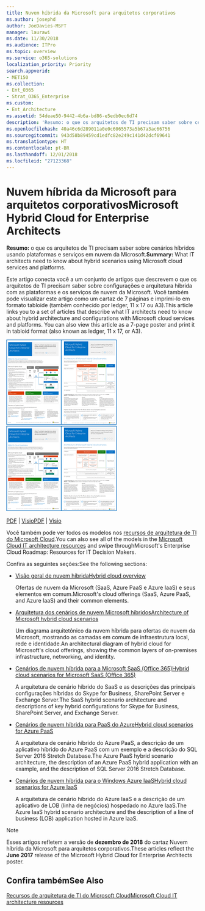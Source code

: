 ```yaml
---
title: Nuvem híbrida da Microsoft para arquitetos corporativos
ms.author: josephd
author: JoeDavies-MSFT
manager: laurawi
ms.date: 11/30/2018
ms.audience: ITPro
ms.topic: overview
ms.service: o365-solutions
localization_priority: Priority
search.appverid:
- MET150
ms.collection:
- Ent_O365
- Strat_O365_Enterprise
ms.custom:
- Ent_Architecture
ms.assetid: 54deae50-9442-4b6a-bd86-e5edb0ec6d74
description: 'Resumo: o que os arquitetos de TI precisam saber sobre cenários híbridos usando plataformas e serviços em nuvem da Microsoft.'
ms.openlocfilehash: 40a46c6d289011a0e0c6065573a5b67a3ac66756
ms.sourcegitcommit: 943d58b89459cd1edfc82e249c141d42dcf69641
ms.translationtype: HT
ms.contentlocale: pt-BR
ms.lasthandoff: 12/01/2018
ms.locfileid: "27123368"
---
```

# <a name="microsoft-hybrid-cloud-for-enterprise-architects"></a><span data-ttu-id="04dcc-103">Nuvem híbrida da Microsoft para arquitetos corporativos</span><span class="sxs-lookup"><span data-stu-id="04dcc-103">Microsoft Hybrid Cloud for Enterprise Architects</span></span>

 <span data-ttu-id="04dcc-104">**Resumo:** o que os arquitetos de TI precisam saber sobre cenários híbridos usando plataformas e serviços em nuvem da Microsoft.</span><span class="sxs-lookup"><span data-stu-id="04dcc-104">**Summary:** What IT architects need to know about hybrid scenarios using Microsoft cloud services and platforms.</span></span>
  
<span data-ttu-id="04dcc-p101">Este artigo conecta você a um conjunto de artigos que descrevem o que os arquitetos de TI precisam saber sobre configurações e arquitetura híbrida com as plataformas e os serviços de nuvem da Microsoft. Você também pode visualizar este artigo como um cartaz de 7 páginas e imprimi-lo em formato tabloide (também conhecido por ledger, 11 x 17 ou A3).</span><span class="sxs-lookup"><span data-stu-id="04dcc-p101">This article links you to a set of articles that describe what IT architects need to know about hybrid architecture and configurations with Microsoft cloud services and platforms. You can also view this article as a 7-page poster and print it in tabloid format (also known as ledger, 11 x 17, or A3).</span></span>
  
<span data-ttu-id="04dcc-107">[![Imagem em miniatura do modelo híbrido em nuvem da Microsoft](media/Hybrid-Poster/Hybrid-Cloud-Thumbnail.png)](https://www.microsoft.com/download/details.aspx?id=54424
)</span><span class="sxs-lookup"><span data-stu-id="04dcc-107">[![Thumb image for the Microsoft hybrid cloud model](media/Hybrid-Poster/Hybrid-Cloud-Thumbnail.png)](https://www.microsoft.com/download/details.aspx?id=54424
)</span></span>
  
<span data-ttu-id="04dcc-108">[PDF](https://go.microsoft.com/fwlink/p/?linkid=842082) | [Visio](https://go.microsoft.com/fwlink/p/?linkid=842083)</span><span class="sxs-lookup"><span data-stu-id="04dcc-108">[PDF](https://go.microsoft.com/fwlink/p/?linkid=842082) | [Visio](https://go.microsoft.com/fwlink/p/?linkid=842083)</span></span>
  
<span data-ttu-id="04dcc-109">Você também pode ver todos os modelos nos [recursos de arquitetura de TI do Microsoft Cloud](microsoft-cloud-it-architecture-resources.md).</span><span class="sxs-lookup"><span data-stu-id="04dcc-109">You can also see all of the models in the [Microsoft Cloud IT architecture resources](microsoft-cloud-it-architecture-resources.md) and swipe throughMicrosoft's Enterprise Cloud Roadmap: Resources for IT Decision Makers.</span></span>
  
<span data-ttu-id="04dcc-110">Confira as seguintes seções:</span><span class="sxs-lookup"><span data-stu-id="04dcc-110">See the following sections:</span></span>
  
- [<span data-ttu-id="04dcc-111">Visão geral de nuvem híbrida</span><span class="sxs-lookup"><span data-stu-id="04dcc-111">Hybrid cloud overview</span></span>](hybrid-cloud-overview.md)
    
    <span data-ttu-id="04dcc-112">Ofertas de nuvem da Microsoft (SaaS, Azure PaaS e Azure IaaS) e seus elementos em comum.</span><span class="sxs-lookup"><span data-stu-id="04dcc-112">Microsoft's cloud offerings (SaaS, Azure PaaS, and Azure IaaS) and their common elements.</span></span>
    
- [<span data-ttu-id="04dcc-113">Arquitetura dos cenários de nuvem Microsoft híbridos</span><span class="sxs-lookup"><span data-stu-id="04dcc-113">Architecture of Microsoft hybrid cloud scenarios</span></span>](architecture-of-microsoft-hybrid-cloud-scenarios.md)
    
    <span data-ttu-id="04dcc-114">Um diagrama arquitetônico da nuvem híbrida para ofertas de nuvem da Microsoft, mostrando as camadas em comum de infraestrutura local, rede e identidade.</span><span class="sxs-lookup"><span data-stu-id="04dcc-114">An architectural diagram of hybrid cloud for Microsoft's cloud offerings, showing the common layers of on-premises infrastructure, networking, and identity.</span></span>
    
- [<span data-ttu-id="04dcc-115">Cenários de nuvem híbrida para a Microsoft SaaS (Office 365)</span><span class="sxs-lookup"><span data-stu-id="04dcc-115">Hybrid cloud scenarios for Microsoft SaaS (Office 365)</span></span>](hybrid-cloud-scenarios-for-microsoft-saas-office-365.md)
    
    <span data-ttu-id="04dcc-116">A arquitetura de cenário híbrido do SaaS e as descrições das principais configurações híbridas do Skype for Business, SharePoint Server e Exchange Server.</span><span class="sxs-lookup"><span data-stu-id="04dcc-116">The SaaS hybrid scenario architecture and descriptions of key hybrid configurations for Skype for Business, SharePoint Server, and Exchange Server.</span></span>
    
- [<span data-ttu-id="04dcc-117">Cenários de nuvem híbrida para PaaS do Azure</span><span class="sxs-lookup"><span data-stu-id="04dcc-117">Hybrid cloud scenarios for Azure PaaS</span></span>](hybrid-cloud-scenarios-for-azure-paas.md)
    
    <span data-ttu-id="04dcc-118">A arquitetura de cenário híbrido do Azure PaaS, a descrição de um aplicativo híbrido do Azure PaaS com um exemplo e a descrição do SQL Server 2016 Stretch Database.</span><span class="sxs-lookup"><span data-stu-id="04dcc-118">The Azure PaaS hybrid scenario architecture, the description of an Azure PaaS hybrid application with an example, and the description of SQL Server 2016 Stretch Database.</span></span>
    
- [<span data-ttu-id="04dcc-119">Cenários de nuvem híbrida para o Windows Azure IaaS</span><span class="sxs-lookup"><span data-stu-id="04dcc-119">Hybrid cloud scenarios for Azure IaaS</span></span>](hybrid-cloud-scenarios-for-azure-iaas.md)
    
    <span data-ttu-id="04dcc-120">A arquitetura de cenário híbrido do Azure IaaS e a descrição de um aplicativo de LOB (linha de negócios) hospedado no Azure IaaS.</span><span class="sxs-lookup"><span data-stu-id="04dcc-120">The Azure IaaS hybrid scenario architecture and the description of a line of business (LOB) application hosted in Azure IaaS.</span></span>
    
> [!NOTE]
> <span data-ttu-id="04dcc-121">Esses artigos refletem a versão de **dezembro de 2018** do cartaz Nuvem híbrida da Microsoft para arquitetos corporativos.</span><span class="sxs-lookup"><span data-stu-id="04dcc-121">These articles reflect the **June 2017** release of the Microsoft Hybrid Cloud for Enterprise Architects poster.</span></span>
  
## <a name="see-also"></a><span data-ttu-id="04dcc-122">Confira também</span><span class="sxs-lookup"><span data-stu-id="04dcc-122">See Also</span></span>

[<span data-ttu-id="04dcc-123">Recursos de arquitetura de TI do Microsoft Cloud</span><span class="sxs-lookup"><span data-stu-id="04dcc-123">Microsoft Cloud IT architecture resources</span></span>](microsoft-cloud-it-architecture-resources.md)

